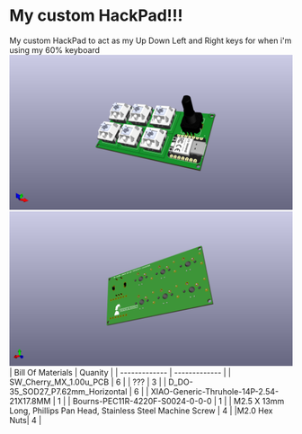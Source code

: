 # My custom HackPad!!!
My custom HackPad to act as my Up Down Left and Right keys for when i'm using my 60% keyboard
![Front View of the HackPad](https://github.com/LiveWaffle/WafflePad/blob/main/Ortho.png)
![Back View of the HackPad](https://github.com/LiveWaffle/WafflePad/blob/main/OrthoBack.png)
| Bill Of Materials  | Quanity |
| ------------- | ------------- |
| SW_Cherry_MX_1.00u_PCB | 6 |
| ??? | 3 |
| D_DO-35_SOD27_P7.62mm_Horizontal | 6 |
| XIAO-Generic-Thruhole-14P-2.54-21X17.8MM  | 1 |
| Bourns-PEC11R-4220F-S0024-0-0-0  | 1 |
| M2.5 X 13mm Long, Phillips Pan Head, Stainless Steel Machine Screw | 4 |
|M2.0 Hex Nuts| 4 |




